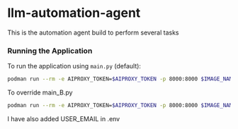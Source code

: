 # llm-automation-agent

This is the automation agent build to perform several tasks
### Running the Application

To run the application using `main.py` (default):
```sh
podman run --rm -e AIPROXY_TOKEN=$AIPROXY_TOKEN -p 8000:8000 $IMAGE_NAME
```
To override main_B.py
```sh
podman run --rm -e AIPROXY_TOKEN=$AIPROXY_TOKEN -p 8000:8000 $IMAGE_NAME uvicorn main_B:app --host 0.0.0.0 --port 8000
```
I have also added USER_EMAIL in .env



